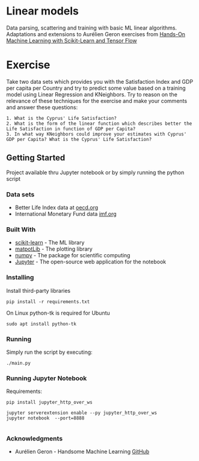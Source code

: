 # Linear models

Data parsing, scattering and training with basic ML linear algorithms. Adaptations and extensions to 
Aurélien Geron exercises from [Hands-On Machine Learning with Scikit-Learn and Tensor Flow](https://www.amazon.com/Hands-Machine-Learning-Scikit-Learn-TensorFlow/dp/1491962291) 

# Exercise

Take two data sets which provides you with the Satisfaction Index and GDP per capita per Country and try to predict some 
value based on a training model using Linear Regression and KNeighbors. Try to reason on the relevance of these techniques 
for the exercise and make your comments and answer these questions:

    1. What is the Cyprus' Life Satisfaction?
    2. What is the form of the linear function which describes better the Life Satisfaction in function of GDP per Capita?
    3. In what way KNeighbors could improve your estimates with Cyprus' GDP per Capita? What is the Cyprus' Life Satisfaction?
   

## Getting Started

Project available thru Jupyter notebook or by simply running the python script

### Data sets

* Better Life Index data at [oecd.org](https://stats.oecd.org/index.aspx?DataSetCode=BLI)
* International Monetary Fund data [imf.org](http://goo.gl/j1MSKe) 

### Built With

* [scikit-learn](http://scikit-learn.org/stable/) - The ML library
* [matpotLib](https://matplotlib.org/) - The plotting library
* [numpy](https://www.numpy.org/) - The package for scientific computing
* [Jupyter](https://jupyter.org/) - The open-source web application for the notebook

### Installing

Install third-party libraries

```
pip install -r requirements.txt
```
On Linux python-tk is required
for Ubuntu
```
sudo apt install python-tk
```


### Running

Simply run the script by executing:

```
./main.py
```

### Running Jupyter Notebook
Requirements:
```
pip install jupyter_http_over_ws
```
```
jupyter serverextension enable --py jupyter_http_over_ws
jupyter notebook  --port=8888


```


### Acknowledgments

* Aurélien Geron - Handsome Machine Learning [GitHub](https://github.com/ageron/handson-ml)

